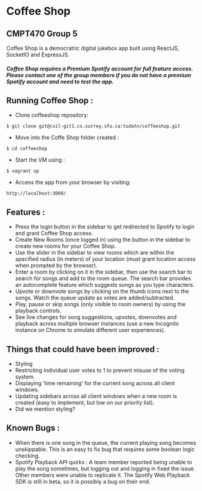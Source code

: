 # Coffee Shop
## CMPT470 Group 5

Coffee Shop is a democratric digital jukebox app built using ReactJS, SocketIO and ExpressJS.

##### Coffee Shop requires a Premium Spotify account for full feature access. Please contact one of the group members if you do not have a premium Spotify account and need to test the app.

## Running Coffee Shop : 

* Clone coffeeshop repository:

```
$ git clone git@csil-git1.cs.surrey.sfu.ca:tudatn/coffeeshop.git
```

* Move into the Coffe Shop folder created :

```
$ cd coffeeshop
```

* Start the VM using : 

```
$ vagrant up
```

* Access the app from your browser by visiting:

```
http://localhost:3000/
```

## Features : 
* Press the login button in the sidebar to get redirected to Spotify to login and grant Coffee Shop access.
* Create New Rooms (once logged in) using the button in the sidebar to create new rooms for your Coffee Shop.
* Use the slider in the sidebar to view rooms which are within the specified radius (in meters) of your location (must grant location access when prompted by the browser).
* Enter a room by clicking on it in the sidebar, then use the search bar to search for songs and add to the room queue. The search bar provides an autocomplete feature which suggests songs as you type characters.
* Upvote or downvote songs by clicking on the thumb icons next to the songs. Watch the queue update as votes are added/subtracted.
* Play, pause or skip songs (only visible to room owners) by using the playback controls.
* See live changes for song suggestions, upvotes, downvotes and playback across multiple browser instances (use a new Incognito instance on Chrome to simulate different user experiences).

## Things that could have been improved :
* Styling
* Restricting individual user votes to 1 to prevent misuse of the voting system.
* Displaying 'time remaining' for the current song across all client windows.
* Updating sidebars across all client windows when a new room is created (easy to implement, but low on our priority list).
* Did we mention styling?
 
## Known Bugs :
* When there is one song in the queue, the current playing song becomes unskippable. This is an easy to fix bug that requires some boolean logic checking.
* Spotify Playback API quirks : A team member reported being unable to play the song sometimes, but logging out and logging in fixed the issue. Other members were unable to replicate it. The Spotify Web Playback SDK is still in beta, so it is possibly a bug on their end.

